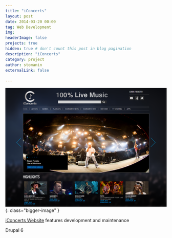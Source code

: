 ```yaml
---
title: "iConcerts"
layout: post
date: 2014-03-20 00:00
tag: Web Development
img: 
headerImage: false
projects: true
hidden: true # don't count this post in blog pagination
description: "iConcerts"
category: project
author: stomanin
externalLink: false

---
```

![Screenshot](/assets/images/projects/iconcerts.png){: class="bigger-image" }

<a href="https://www3.iconcerts.com/">iConcerts Website</a> features development and maintenance 

Drupal 6